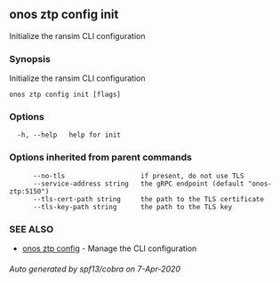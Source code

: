 ## onos ztp config init

Initialize the ransim CLI configuration

### Synopsis

Initialize the ransim CLI configuration

```
onos ztp config init [flags]
```

### Options

```
  -h, --help   help for init
```

### Options inherited from parent commands

```
      --no-tls                   if present, do not use TLS
      --service-address string   the gRPC endpoint (default "onos-ztp:5150")
      --tls-cert-path string     the path to the TLS certificate
      --tls-key-path string      the path to the TLS key
```

### SEE ALSO

* [onos ztp config](onos_ztp_config.md)	 - Manage the CLI configuration

###### Auto generated by spf13/cobra on 7-Apr-2020
